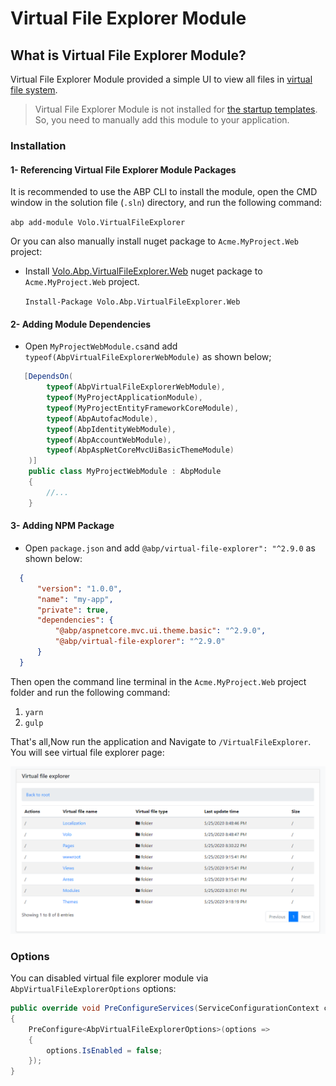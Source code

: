 # Virtual File Explorer Module

## What is Virtual File Explorer Module?

Virtual File Explorer Module provided a simple UI to view all files in [virtual file system](../Virtual-File-System.md).

> Virtual File Explorer Module is not installed for [the startup templates](../Startup-Templates/Index.md). So, you need to manually add this module to your application.

### Installation

#### 1- Referencing Virtual File Explorer Module Packages

It is recommended to use the ABP CLI to install the module, open the CMD window in the solution file (`.sln`) directory, and run the following command:

`abp add-module Volo.VirtualFileExplorer`

Or you can also manually install nuget package to `Acme.MyProject.Web` project:

* Install [Volo.Abp.VirtualFileExplorer.Web](https://www.nuget.org/packages/Volo.Abp.VirtualFileExplorer.Web/) nuget package to `Acme.MyProject.Web` project.

  `Install-Package Volo.Abp.VirtualFileExplorer.Web`

#### 2- Adding Module Dependencies

  * Open `MyProjectWebModule.cs`and add `typeof(AbpVirtualFileExplorerWebModule)` as shown below;

  ```csharp
     [DependsOn(
          typeof(AbpVirtualFileExplorerWebModule),
          typeof(MyProjectApplicationModule),
          typeof(MyProjectEntityFrameworkCoreModule),
          typeof(AbpAutofacModule),
          typeof(AbpIdentityWebModule),
          typeof(AbpAccountWebModule),
          typeof(AbpAspNetCoreMvcUiBasicThemeModule)
      )]
      public class MyProjectWebModule : AbpModule
      {
          //...
      }
  ```

#### 3- Adding NPM Package

 * Open `package.json` and add `@abp/virtual-file-explorer": "^2.9.0` as shown below:

  ```json
    {
        "version": "1.0.0",
        "name": "my-app",
        "private": true,
        "dependencies": {
            "@abp/aspnetcore.mvc.ui.theme.basic": "^2.9.0",
            "@abp/virtual-file-explorer": "^2.9.0"
        }
    }
  ```

  Then open the command line terminal in the `Acme.MyProject.Web` project folder and run the following command:

  1. `yarn`
  2. `gulp`

That's all,Now run the application and Navigate to `/VirtualFileExplorer`. You will see virtual file explorer page:

![Virtual-File-Explorer](../images/virtual-file-explorer.png)

### Options

You can disabled virtual file explorer module via `AbpVirtualFileExplorerOptions` options:

```csharp
public override void PreConfigureServices(ServiceConfigurationContext context)
{
    PreConfigure<AbpVirtualFileExplorerOptions>(options =>
    {
        options.IsEnabled = false;
    });
}
```